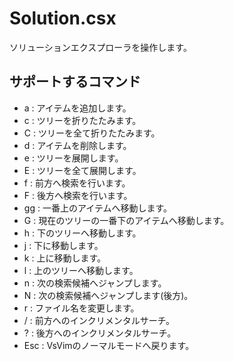 Solution.csx
===

ソリューションエクスプローラを操作します。  

## サポートするコマンド

- a : アイテムを追加します。
- c : ツリーを折りたたみます。
- C : ツリーを全て折りたたみます。
- d : アイテムを削除します。
- e : ツリーを展開します。
- E : ツリーを全て展開します。
- f : 前方へ検索を行います。
- F : 後方へ検索を行います。
- gg : 一番上のアイテムへ移動します。
- G : 現在のツリーの一番下のアイテムへ移動します。
- h : 下のツリーへ移動します。
- j : 下に移動します。
- k : 上に移動します。
- l : 上のツリーへ移動します。
- n : 次の検索候補へジャンプします。
- N : 次の検索候補へジャンプします(後方)。
- r : ファイル名を変更します。
- / : 前方へのインクリメンタルサーチ。
- ? : 後方へのインクリメンタルサーチ。
- Esc : VsVimのノーマルモードへ戻ります。


